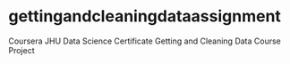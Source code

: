 # gettingandcleaningdataassignment
Coursera JHU Data Science Certificate Getting and Cleaning Data Course Project
